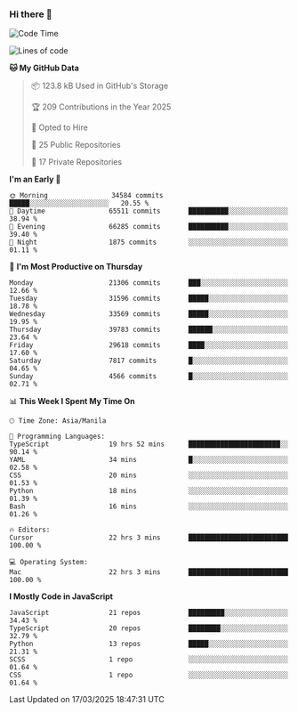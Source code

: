 ### Hi there 👋

<!--START_SECTION:waka-->
![Code Time](http://img.shields.io/badge/Code%20Time-1%2C548%20hrs%206%20mins-blue)

![Lines of code](https://img.shields.io/badge/From%20Hello%20World%20I%27ve%20Written-64.3%20million%20lines%20of%20code-blue)

**🐱 My GitHub Data** 

> 📦 123.8 kB Used in GitHub's Storage 
 > 
> 🏆 209 Contributions in the Year 2025
 > 
> 💼 Opted to Hire
 > 
> 📜 25 Public Repositories 
 > 
> 🔑 17 Private Repositories 
 > 
**I'm an Early 🐤** 

```text
🌞 Morning                34584 commits       █████░░░░░░░░░░░░░░░░░░░░   20.55 % 
🌆 Daytime                65511 commits       ██████████░░░░░░░░░░░░░░░   38.94 % 
🌃 Evening                66285 commits       ██████████░░░░░░░░░░░░░░░   39.40 % 
🌙 Night                  1875 commits        ░░░░░░░░░░░░░░░░░░░░░░░░░   01.11 % 
```
📅 **I'm Most Productive on Thursday** 

```text
Monday                   21306 commits       ███░░░░░░░░░░░░░░░░░░░░░░   12.66 % 
Tuesday                  31596 commits       █████░░░░░░░░░░░░░░░░░░░░   18.78 % 
Wednesday                33569 commits       █████░░░░░░░░░░░░░░░░░░░░   19.95 % 
Thursday                 39783 commits       ██████░░░░░░░░░░░░░░░░░░░   23.64 % 
Friday                   29618 commits       ████░░░░░░░░░░░░░░░░░░░░░   17.60 % 
Saturday                 7817 commits        █░░░░░░░░░░░░░░░░░░░░░░░░   04.65 % 
Sunday                   4566 commits        █░░░░░░░░░░░░░░░░░░░░░░░░   02.71 % 
```


📊 **This Week I Spent My Time On** 

```text
🕑︎ Time Zone: Asia/Manila

💬 Programming Languages: 
TypeScript               19 hrs 52 mins      ███████████████████████░░   90.14 % 
YAML                     34 mins             █░░░░░░░░░░░░░░░░░░░░░░░░   02.58 % 
CSS                      20 mins             ░░░░░░░░░░░░░░░░░░░░░░░░░   01.53 % 
Python                   18 mins             ░░░░░░░░░░░░░░░░░░░░░░░░░   01.39 % 
Bash                     16 mins             ░░░░░░░░░░░░░░░░░░░░░░░░░   01.26 % 

🔥 Editors: 
Cursor                   22 hrs 3 mins       █████████████████████████   100.00 % 

💻 Operating System: 
Mac                      22 hrs 3 mins       █████████████████████████   100.00 % 
```

**I Mostly Code in JavaScript** 

```text
JavaScript               21 repos            █████████░░░░░░░░░░░░░░░░   34.43 % 
TypeScript               20 repos            ████████░░░░░░░░░░░░░░░░░   32.79 % 
Python                   13 repos            █████░░░░░░░░░░░░░░░░░░░░   21.31 % 
SCSS                     1 repo              ░░░░░░░░░░░░░░░░░░░░░░░░░   01.64 % 
CSS                      1 repo              ░░░░░░░░░░░░░░░░░░░░░░░░░   01.64 % 
```




 Last Updated on 17/03/2025 18:47:31 UTC
<!--END_SECTION:waka-->
